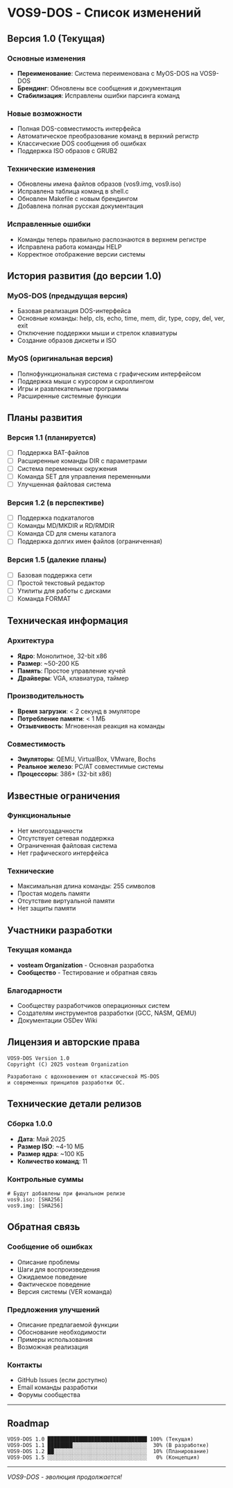 # VOS9-DOS - Список изменений

## Версия 1.0 (Текущая)

### Основные изменения
- **Переименование**: Система переименована с MyOS-DOS на VOS9-DOS
- **Брендинг**: Обновлены все сообщения и документация
- **Стабилизация**: Исправлены ошибки парсинга команд

### Новые возможности
- Полная DOS-совместимость интерфейса
- Автоматическое преобразование команд в верхний регистр
- Классические DOS сообщения об ошибках
- Поддержка ISO образов с GRUB2

### Технические изменения
- Обновлены имена файлов образов (vos9.img, vos9.iso)
- Исправлена таблица команд в shell.c
- Обновлен Makefile с новым брендингом
- Добавлена полная русская документация

### Исправленные ошибки
- Команды теперь правильно распознаются в верхнем регистре
- Исправлена работа команды HELP
- Корректное отображение версии системы

## История развития (до версии 1.0)

### MyOS-DOS (предыдущая версия)
- Базовая реализация DOS-интерфейса
- Основные команды: help, cls, echo, time, mem, dir, type, copy, del, ver, exit
- Отключение поддержки мыши и стрелок клавиатуры
- Создание образов дискеты и ISO

### MyOS (оригинальная версия)
- Полнофункциональная система с графическим интерфейсом
- Поддержка мыши с курсором и скроллингом
- Игры и развлекательные программы
- Расширенные системные функции

## Планы развития

### Версия 1.1 (планируется)
- [ ] Поддержка BAT-файлов
- [ ] Расширенные команды DIR с параметрами
- [ ] Система переменных окружения
- [ ] Команда SET для управления переменными
- [ ] Улучшенная файловая система

### Версия 1.2 (в перспективе)
- [ ] Поддержка подкаталогов
- [ ] Команды MD/MKDIR и RD/RMDIR
- [ ] Команда CD для смены каталога
- [ ] Поддержка долгих имен файлов (ограниченная)

### Версия 1.5 (далекие планы)
- [ ] Базовая поддержка сети
- [ ] Простой текстовый редактор
- [ ] Утилиты для работы с дисками
- [ ] Команда FORMAT

## Техническая информация

### Архитектура
- **Ядро**: Монолитное, 32-bit x86
- **Размер**: ~50-200 КБ
- **Память**: Простое управление кучей
- **Драйверы**: VGA, клавиатура, таймер

### Производительность
- **Время загрузки**: < 2 секунд в эмуляторе
- **Потребление памяти**: < 1 МБ
- **Отзывчивость**: Мгновенная реакция на команды

### Совместимость
- **Эмуляторы**: QEMU, VirtualBox, VMware, Bochs
- **Реальное железо**: PC/AT совместимые системы
- **Процессоры**: 386+ (32-bit x86)

## Известные ограничения

### Функциональные
- Нет многозадачности
- Отсутствует сетевая поддержка
- Ограниченная файловая система
- Нет графического интерфейса

### Технические
- Максимальная длина команды: 255 символов
- Простая модель памяти
- Отсутствие виртуальной памяти
- Нет защиты памяти

## Участники разработки

### Текущая команда
- **vosteam Organization** - Основная разработка
- **Сообщество** - Тестирование и обратная связь

### Благодарности
- Сообществу разработчиков операционных систем
- Создателям инструментов разработки (GCC, NASM, QEMU)
- Документации OSDev Wiki

## Лицензия и авторские права

```
VOS9-DOS Version 1.0
Copyright (C) 2025 vosteam Organization

Разработано с вдохновением от классической MS-DOS
и современных принципов разработки ОС.
```

## Технические детали релизов

### Сборка 1.0.0
- **Дата**: Май 2025
- **Размер ISO**: ~4-10 МБ
- **Размер ядра**: ~100 КБ
- **Количество команд**: 11

### Контрольные суммы
```
# Будут добавлены при финальном релизе
vos9.iso: [SHA256]
vos9.img: [SHA256]
```

## Обратная связь

### Сообщение об ошибках
- Описание проблемы
- Шаги для воспроизведения
- Ожидаемое поведение
- Фактическое поведение
- Версия системы (VER команда)

### Предложения улучшений
- Описание предлагаемой функции
- Обоснование необходимости
- Примеры использования
- Возможная реализация

### Контакты
- GitHub Issues (если доступно)
- Email команды разработки
- Форумы сообщества

---

## Roadmap

```
VOS9-DOS 1.0 ████████████████████████████████ 100% (Текущая)
VOS9-DOS 1.1 ████████░░░░░░░░░░░░░░░░░░░░░░░░  30% (В разработке)
VOS9-DOS 1.2 ██░░░░░░░░░░░░░░░░░░░░░░░░░░░░░░  10% (Планирование)
VOS9-DOS 1.5 ░░░░░░░░░░░░░░░░░░░░░░░░░░░░░░░░   0% (Концепция)
```

---

*VOS9-DOS - эволюция продолжается!*
